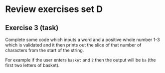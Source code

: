 # Review exercises set D
## Exercise 3 (task)

Complete some code which inputs a word and a positive whole number 1-3 which is validated and it then prints out the slice of that number of characters from the start of the string.

For example if the user enters `basket` and `2` then the output will be `ba` (the first two letters of basket).
